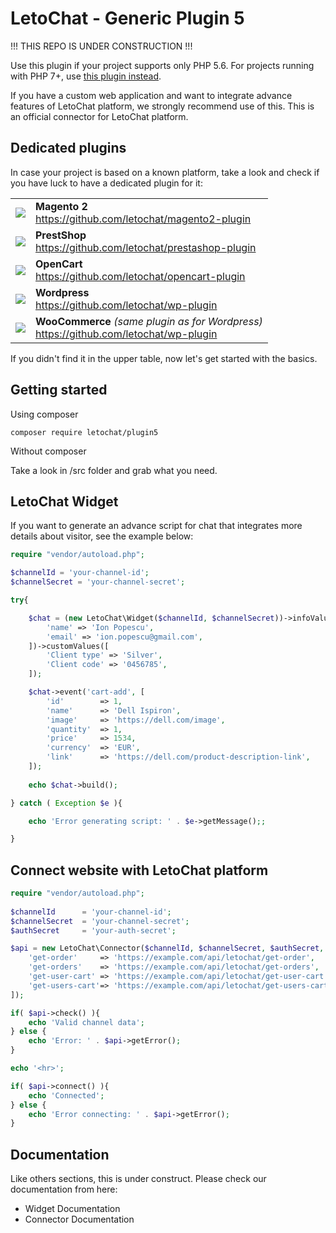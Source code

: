 # LetoChat - Generic Plugin 5

!!! THIS REPO IS UNDER CONSTRUCTION !!!

Use this plugin if your project supports only PHP 5.6. For projects running with PHP 7+, use [this plugin instead](https://github.com/letochat/plugin7).

If you have a custom web application and want to integrate advance features of LetoChat platform, we strongly recommend use of this.
This is an official connector for LetoChat platform.

## Dedicated plugins

In case your project is based on a known platform, take a look and check if you have luck to have a dedicated plugin for it:

<table>
  <tr>
    <td>
        <img src="https://avatars.githubusercontent.com/u/168457?s=45">
    </td>
    <td>
        <strong>Magento 2</strong><br>
        <a href="https://github.com/letochat/magento2-plugin">
            https://github.com/letochat/magento2-plugin
        </a>
    </td>
  </tr>
  <tr>
    <td>
        <img src="https://avatars.githubusercontent.com/u/2815696?s=45">
    </td>
    <td>
        <strong>PrestShop</strong><br>
        <a href="https://github.com/letochat/prestashop-plugin">
            https://github.com/letochat/prestashop-plugin
        </a>
    </td>
  </tr>
  <tr>
    <td>
        <img src="https://avatars.githubusercontent.com/u/214225?s=45">
    </td>
    <td>
        <strong>OpenCart</strong><br>
        <a href="https://github.com/letochat/opencart-plugin">
            https://github.com/letochat/opencart-plugin
        </a>
    </td>
  </tr>
  <tr>
    <td>
        <img src="https://avatars.githubusercontent.com/u/276006?s=45">
    </td>
    <td>
        <strong>Wordpress</strong><br>
        <a href="https://github.com/letochat/wp-plugin">
            https://github.com/letochat/wp-plugin
        </a>
    </td>
  </tr>
  <tr>
    <td>
        <img src="https://avatars.githubusercontent.com/u/473596?s=45">
    </td>
    <td>
        <strong>WooCommerce</strong> <em>(same plugin as for Wordpress)</em><br>
        <a href="https://github.com/letochat/wp-plugin">
            https://github.com/letochat/wp-plugin
        </a>
    </td>
  </tr>
</table>

If you didn't find it in the upper table, now let's get started with the basics.

## Getting started

Using composer

`composer require letochat/plugin5`

Without composer

Take a look in /src folder and grab what you need.

## LetoChat Widget

If you want to generate an advance script for chat that integrates more details about visitor, see the example below:

```php
require "vendor/autoload.php";

$channelId = 'your-channel-id';
$channelSecret = 'your-channel-secret';

try{

    $chat = (new LetoChat\Widget($channelId, $channelSecret))->infoValues([
        'name' => 'Ion Popescu',
        'email' => 'ion.popescu@gmail.com',
    ])->customValues([
        'Client type' => 'Silver',
        'Client code' => '0456785',
    ]);

    $chat->event('cart-add', [
        'id' 		=> 1,
        'name' 		=> 'Dell Ispiron',
        'image' 	=> 'https://dell.com/image',
        'quantity' 	=> 1,
        'price' 	=> 1534,
        'currency' 	=> 'EUR',
        'link'		=> 'https://dell.com/product-description-link',
    ]);
    
    echo $chat->build();

} catch ( Exception $e ){

    echo 'Error generating script: ' . $e->getMessage();;

}
```

## Connect website with LetoChat platform

```php
require "vendor/autoload.php";
	
$channelId 		= 'your-channel-id';
$channelSecret 	= 'your-channel-secret';
$authSecret 	= 'your-auth-secret';

$api = new LetoChat\Connector($channelId, $channelSecret, $authSecret, [
    'get-order' 	=> 'https://example.com/api/letochat/get-order',
    'get-orders' 	=> 'https://example.com/api/letochat/get-orders',
    'get-user-cart' => 'https://example.com/api/letochat/get-user-cart',
    'get-users-cart'=> 'https://example.com/api/letochat/get-users-cart',
]);

if( $api->check() ){
    echo 'Valid channel data';
} else {
    echo 'Error: ' . $api->getError();
}

echo '<hr>';

if( $api->connect() ){
    echo 'Connected';
} else {
    echo 'Error connecting: ' . $api->getError();
}
```

## Documentation

Like others sections, this is under construct. Please check our documentation from here:
- Widget Documentation
- Connector Documentation